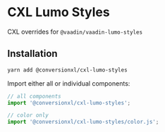 # CXL Lumo Styles

CXL overrides for `@vaadin/vaadin-lumo-styles`

## Installation

```sh
yarn add @conversionxl/cxl-lumo-styles
```

Import either all or individual components:

```js
// all components
import '@conversionxl/cxl-lumo-styles';

// color only
import '@conversionxl/cxl-lumo-styles/color.js';
```
